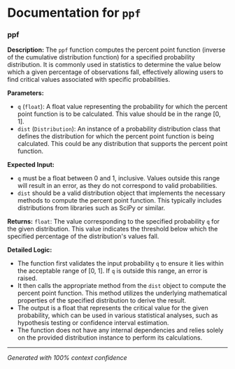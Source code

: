 # Documentation for `ppf`

### ppf

**Description:**
The `ppf` function computes the percent point function (inverse of the cumulative distribution function) for a specified probability distribution. It is commonly used in statistics to determine the value below which a given percentage of observations fall, effectively allowing users to find critical values associated with specific probabilities.

**Parameters:**
- `q` (`float`): A float value representing the probability for which the percent point function is to be calculated. This value should be in the range [0, 1].
- `dist` (`Distribution`): An instance of a probability distribution class that defines the distribution for which the percent point function is being calculated. This could be any distribution that supports the percent point function.

**Expected Input:**
- `q` must be a float between 0 and 1, inclusive. Values outside this range will result in an error, as they do not correspond to valid probabilities.
- `dist` should be a valid distribution object that implements the necessary methods to compute the percent point function. This typically includes distributions from libraries such as SciPy or similar.

**Returns:**
`float`: The value corresponding to the specified probability `q` for the given distribution. This value indicates the threshold below which the specified percentage of the distribution's values fall.

**Detailed Logic:**
- The function first validates the input probability `q` to ensure it lies within the acceptable range of [0, 1]. If `q` is outside this range, an error is raised.
- It then calls the appropriate method from the `dist` object to compute the percent point function. This method utilizes the underlying mathematical properties of the specified distribution to derive the result.
- The output is a float that represents the critical value for the given probability, which can be used in various statistical analyses, such as hypothesis testing or confidence interval estimation.
- The function does not have any internal dependencies and relies solely on the provided distribution instance to perform its calculations.

---
*Generated with 100% context confidence*
